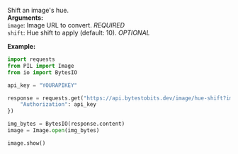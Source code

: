 Shift an image's hue.  
**Arguments:**  
`image`: Image URL to convert. *REQUIRED*  
`shift`: Hue shift to apply (default: 10). *OPTIONAL*

**Example:**
```py
import requests
from PIL import Image
from io import BytesIO

api_key = "YOURAPIKEY"

response = requests.get("https://api.bytestobits.dev/image/hue-shift?image=https://i.imgur.com/fItNMCG.png&shift=50", headers={
    "Authorization": api_key
})

img_bytes = BytesIO(response.content)
image = Image.open(img_bytes)

image.show()
```